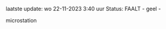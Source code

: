laatste update: 
wo 22-11-2023  3:40   uur 
Status: FAALT - geel - 
<div class="service Y">microstation</div>